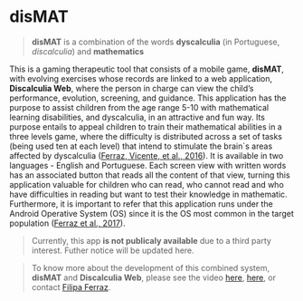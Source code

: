 # disMAT

>**disMAT** is a combination of the words **dyscalculia** (in Portuguese, *discalculia*) and **mathematics**

This is a gaming therapeutic tool that consists of a mobile game, **disMAT**, with evolving exercises whose records are linked to a web application, **Discalculia Web**, where the person in charge can view the child’s performance, evolution, screening, and guidance.
This application has the purpose to assist children from the age range 5-10 with mathematical learning disabilities, and dyscalculia, in an attractive and fun way.
Its purpose entails to appeal children to train their mathematical abilities in a three levels game, where the difficulty is distributed across a set of tasks (being used ten at each level) that intend to stimulate the brain`s areas affected by dyscalculia ([Ferraz, Vicente, et al., 2016](https://doi.org/10.13052/jsn2445-9739.2016.004)).
It is available in two languages - English and Portuguese. Each screen view with written words has an associated button that reads all the content of that view, turning this application valuable for children who can read, who cannot read and who have difficulties in reading but want to test their knowledge in mathematic. Furthermore, it is important to refer that this application runs under the Android Operative System (OS) since it is the OS most common in the target population ([Ferraz et al., 2017](https://doi.org/10.1007/978-3-319-56538-5_25)).

>Currently, this app **is not publicaly available** due to a third party interest. Futher notice will be updated here.

>To know more about the development of this combined system, **disMAT** and **Discalculia Web**, please see the video [here](https://github.com/disMAT/disMAT_app/blob/main/AIchildrenandmath_.mp4), [here](https://youtu.be/kzg-lyjhoNA), or contact [Filipa Ferraz](filipatferraz@gmail.com).

